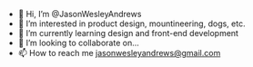 - 👋 Hi, I’m @JasonWesleyAndrews
- 👀 I’m interested in product design, mountineering, dogs, etc.
- 🌱 I’m currently learning design and front-end development
- 💞️ I’m looking to collaborate on...
- 📫 How to reach me jasonwesleyandrews@gmail.com

<!---
JasonWesleyAndrews/JasonWesleyAndrews is a ✨ special ✨ repository because its `README.md` (this file) appears on your GitHub profile.
You can click the Preview link to take a look at your changes.
--->
